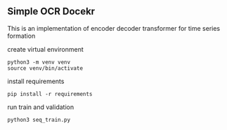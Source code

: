 ## Simple OCR Docekr

This is an implementation of encoder decoder transformer for time series formation

create virtual environment
```commandline
python3 -m venv venv
source venv/bin/activate
```
install requirements 

```commandline
pip install -r requirements
```

run train and validation 

```commandline
python3 seq_train.py
```